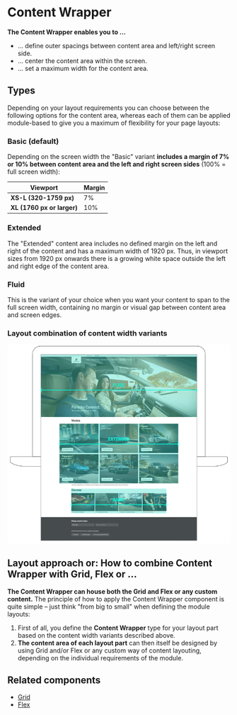 # Content Wrapper

**The Content Wrapper enables you to …**

- … define outer spacings between content area and left/right screen side.
- … center the content area within the screen.
- … set a maximum width for the content area.

<TableOfContents></TableOfContents>

## Types

Depending on your layout requirements you can choose between the following options for the content area, whereas each of
them can be applied module-based to give you a maximum of flexibility for your page layouts:

### Basic (default)

Depending on the screen width the "Basic" variant **includes a margin of 7% or 10% between content area and the left and
right screen sides** (100% = full screen width):

| **Viewport**               | **Margin** |
| -------------------------- | ---------- |
| **XS-L (320-1759 px)**     | 7%         |
| **XL (1760 px or larger)** | 10%        |

### Extended

The "Extended" content area includes no defined margin on the left and right of the content and has a maximum width of
1920 px. Thus, in viewport sizes from 1920 px onwards there is a growing white space outside the left and right edge of
the content area.

### Fluid

This is the variant of your choice when you want your content to span to the full screen width, containing no margin or
visual gap between content area and screen edges.

### Layout combination of content width variants

![Content Wrapper with Fluid safe zone](./assets/content-wrapper-width-variants.png)

## Layout approach or: How to combine Content Wrapper with Grid, Flex or …

**The Content Wrapper can house both the Grid and Flex or any custom content.** The principle of how to apply the
Content Wrapper component is quite simple – just think "from big to small" when defining the module layouts:

1. First of all, you define the **Content Wrapper** type for your layout part based on the content width variants
   described above.
2. **The content area of each layout part** can then itself be designed by using Grid and/or Flex or any custom way of
   content layouting, depending on the individual requirements of the module.

## Related components

- [Grid](components/grid)
- [Flex](components/flex)
